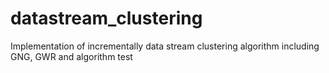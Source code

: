 # datastream_clustering
Implementation of incrementally data stream clustering algorithm including GNG, GWR and algorithm test
